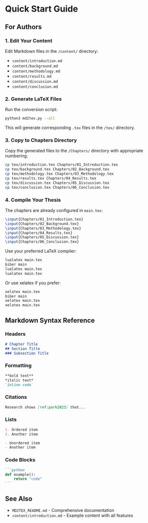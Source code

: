 # Quick Start Guide

## For Authors

### 1. Edit Your Content
Edit Markdown files in the `/content/` directory:
- `content/introduction.md`
- `content/background.md`
- `content/methodology.md`
- `content/results.md`
- `content/discussion.md`
- `content/conclusion.md`

### 2. Generate LaTeX Files
Run the conversion script:
```bash
python3 md2tex.py --all
```

This will generate corresponding `.tex` files in the `/tex/` directory.

### 3. Copy to Chapters Directory
Copy the generated files to the `/Chapters/` directory with appropriate numbering:
```bash
cp tex/introduction.tex Chapters/01_Introduction.tex
cp tex/background.tex Chapters/02_Background.tex
cp tex/methodology.tex Chapters/03_Methodology.tex
cp tex/results.tex Chapters/04_Results.tex
cp tex/discussion.tex Chapters/05_Discussion.tex
cp tex/conclusion.tex Chapters/06_Conclusion.tex
```

### 4. Compile Your Thesis
The chapters are already configured in `main.tex`:
```latex
\input{Chapters/01_Introduction.tex}
\input{Chapters/02_Background.tex}
\input{Chapters/03_Methodology.tex}
\input{Chapters/04_Results.tex}
\input{Chapters/05_Discussion.tex}
\input{Chapters/06_Conclusion.tex}
```

Use your preferred LaTeX compiler:
```bash
lualatex main.tex
biber main
lualatex main.tex
lualatex main.tex
```

Or use xelatex if you prefer:
```bash
xelatex main.tex
biber main
xelatex main.tex
xelatex main.tex
```

## Markdown Syntax Reference

### Headers
```markdown
# Chapter Title
## Section Title
### Subsection Title
```

### Formatting
```markdown
**bold text**
*italic text*
`inline code`
```

### Citations
```markdown
Research shows [ref:park2023] that...
```

### Lists
```markdown
1. Ordered item
2. Another item

- Unordered item
- Another item
```

### Code Blocks
````markdown
```python
def example():
    return "code"
```
````

## See Also

- `MD2TEX_README.md` - Comprehensive documentation
- `content/introduction.md` - Example content with all features
